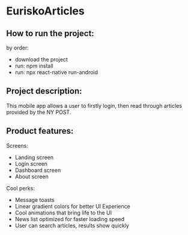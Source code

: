 # EuriskoArticles

How to run the project:
---
by order:
<ul>
  <li>download the project</li>
    <li>run: npm install</li>
    <li>run: npx react-native run-android</li>
  </ul>

Project description:
---
This mobile app allows a user to firstly login, then read through articles provided by the NY POST.

Product features:
---
Screens:
<ul>
<li>Landing screen</li>
  <li>Login screen</li>
  <li>Dashboard screen</li>
  <li>About screen</li>
</ul>

Cool perks:
<ul>
  <li>Message toasts</li>
  <li>Linear gradient colors for better UI Experience</li>
  <li>Cool animations that bring life to the UI</li>
    <li>News list optimized for faster loading speed</li>
    <li>User can search articles, results show quickly</li>
  </ul>

